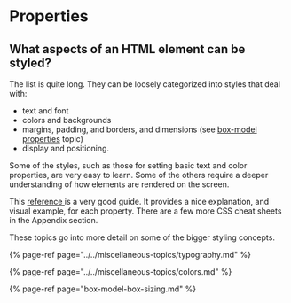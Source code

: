 # Properties

## What aspects of an HTML element can be styled?

The list is quite long. They can be loosely categorized into styles that deal with:

* text and font
* colors and backgrounds 
* margins, padding, and borders, and dimensions \(see [box-model properties](box-model-box-sizing.md) topic\)
* display and positioning.

Some of the styles, such as those for setting basic text and color properties, are very easy to learn. Some of the others require a deeper understanding of how elements are rendered on the screen.

This [reference ](https://cssreference.io/)is a very good guide. It provides a nice explanation, and visual example, for each property. There are a few more CSS cheat sheets in the Appendix section.

These topics go into more detail on some of the bigger styling concepts.

{% page-ref page="../../miscellaneous-topics/typography.md" %}

{% page-ref page="../../miscellaneous-topics/colors.md" %}

{% page-ref page="box-model-box-sizing.md" %}

